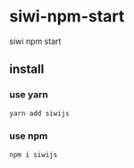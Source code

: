 # siwi-npm-start
siwi npm start

## install

### use yarn 

```js
yarn add siwijs
```
### use npm
```js
npm i siwijs
```

## 